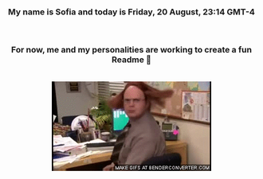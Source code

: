 


<div align="center">
<h3 >My name is Sofia and today is Friday, 20 August, 23:14 GMT-4</h3><br>
<h3 >For now, me and my personalities are working to create a fun Readme 👋
</h3><br>
<img src='img/dwight.gif' alt='working...'/>
</div>
